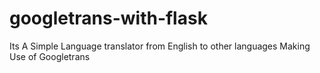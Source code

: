 # googletrans-with-flask
Its A Simple Language translator from English to other languages Making Use of Googletrans
